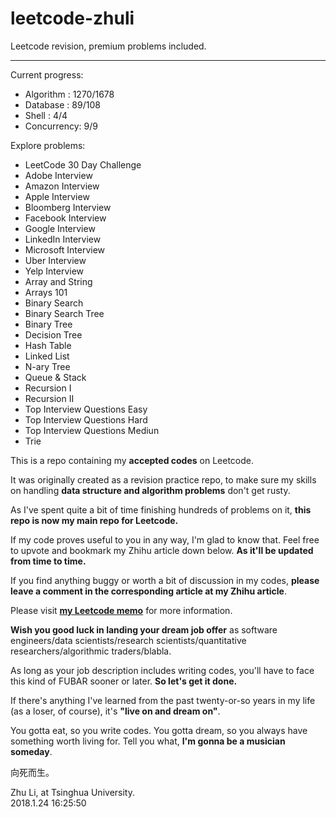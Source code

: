 # leetcode-zhuli
Leetcode revision, premium problems included.
<hr/>

Current progress:
- Algorithm  : 1270/1678
- Database   : 89/108
- Shell      : 4/4
- Concurrency: 9/9

Explore problems:
- LeetCode 30 Day Challenge
- Adobe Interview
- Amazon Interview
- Apple Interview
- Bloomberg Interview
- Facebook Interview
- Google Interview
- LinkedIn Interview
- Microsoft Interview
- Uber Interview
- Yelp Interview
- Array and String
- Arrays 101
- Binary Search
- Binary Search Tree
- Binary Tree
- Decision Tree
- Hash Table
- Linked List
- N-ary Tree
- Queue & Stack
- Recursion I
- Recursion II
- Top Interview Questions Easy
- Top Interview Questions Hard
- Top Interview Questions Mediun
- Trie

This is a repo containing my <b>accepted codes</b> on Leetcode.

It was originally created as a revision practice repo, to make sure my skills on handling <b>data structure and algorithm problems</b> don't get rusty.

As I've spent quite a bit of time finishing hundreds of problems on it, <b>this repo is now my main repo for Leetcode.</b>

If my code proves useful to you in any way, I'm glad to know that. Feel free to upvote and bookmark my Zhihu article down below. <b>As it'll be updated from time to time.</b>

If you find anything buggy or worth a bit of discussion in my codes, <b>please leave a comment in the corresponding article at my Zhihu article</b>.

Please visit <b>[my Leetcode memo](https://zhuanlan.zhihu.com/p/25697275)</b> for more information.

<b>Wish you good luck in landing your dream job offer</b> as software engineers/data scientists/research scientists/quantitative researchers/algorithmic traders/blabla.

As long as your job description includes writing codes, you'll have to face this kind of FUBAR sooner or later. <b>So let's get it done.</b>

If there's anything I've learned from the past twenty-or-so years in my life (as a loser, of course), it's <b>"live on and dream on"</b>.

You gotta eat, so you write codes. You gotta dream, so you always have something worth living for. Tell you what, <b>I'm gonna be a musician someday</b>.

向死而生。

Zhu Li, at Tsinghua University.<br/>
2018.1.24 16:25:50
